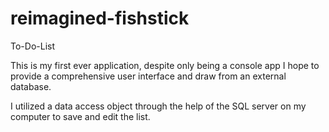 # reimagined-fishstick
To-Do-List

This is my first ever application, despite only being a console app I hope to provide a comprehensive user interface and draw from an external database.

I utilized a data access object through the help of the SQL server on my computer to save and edit the list.
